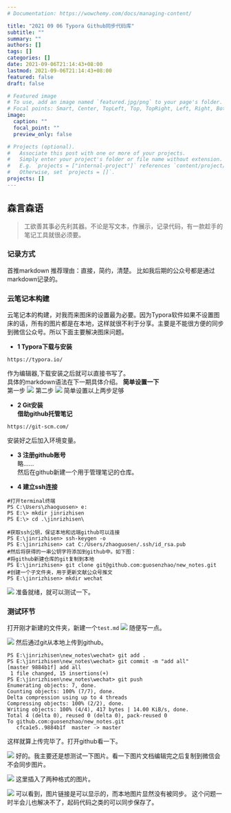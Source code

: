 ```yaml
---
# Documentation: https://wowchemy.com/docs/managing-content/

title: "2021 09 06 Typora Github同步代码库"
subtitle: ""
summary: ""
authors: []
tags: []
categories: []
date: 2021-09-06T21:14:43+08:00
lastmod: 2021-09-06T21:14:43+08:00
featured: false
draft: false

# Featured image
# To use, add an image named `featured.jpg/png` to your page's folder.
# Focal points: Smart, Center, TopLeft, Top, TopRight, Left, Right, BottomLeft, Bottom, BottomRight.
image:
  caption: ""
  focal_point: ""
  preview_only: false

# Projects (optional).
#   Associate this post with one or more of your projects.
#   Simply enter your project's folder or file name without extension.
#   E.g. `projects = ["internal-project"]` references `content/project/deep-learning/index.md`.
#   Otherwise, set `projects = []`.
projects: []
---
```

## 森言森语
>工欲善其事必先利其器。不论是写文本，作展示，记录代码，有一款趁手的笔记工具就很必须要。

### 记录方式
首推markdown
推荐理由：直接，简约，清楚。
比如我后期的公众号都是通过markdown记录的。
### 云笔记本构建
云笔记本的构建，对我而来图床的设置最为必要。因为Typora软件如果不设置图床的话，所有的图片都是在本地，这样就很不利于分享。主要是不能很方便的同步到微信公众号。所以下面主要解决图床问题。
- **1 Typora下载与安装**
  
```
https://typora.io/
```
作为编辑器,下载安装之后就可以直接书写了。  
具体的markdown语法在下一期具体介绍。
**简单设置一下**    
第一步
![](6e37243f-3ebc-47af-a309-5ab7dc048a06.png)
第二步
![](9d1791a2-aa02-4444-bcb7-aec864aa061e.png)
简单设置以上两步足够

- **2 Git安装**    
**借助github托管笔记**   
```
https://git-scm.com/
```
安装好之后加入环境变量。
- **3 注册github账号**     
略……    
然后在github新建一个用于管理笔记的仓库。

- **4 建立ssh连接**
```
#打开terminal终端
PS C:\Users\zhaoguosen> e:
PS E:\> mkdir jinrizhisen
PS E:\> cd .\jinrizhisen\

#获取ssh公钥，保证本地和远端github可以连接
PS E:\jinrizhisen> ssh-keygen -o
PS E:\jinrizhisen> cat C:/Users/zhaoguosen/.ssh/id_rsa.pub
#然后将获得的一串公钥字符添加到github中。如下图：
#将github新建仓库的git复制到本地
PS E:\jinrizhisen> git clone git@github.com:guosenzhao/new_notes.git
#创建一个子文件夹，用于更新文献公众号推文
PS E:\jinrizhisen> mkdir wechat
```

![](7c454494-e71c-47fa-a6f0-1d5bdbfabe19.png)
准备就绪，就可以测试一下。

### 测试环节
打开刚才新建的文件夹，新建一个`test.md`
![](f42194d4-48d4-41f0-8584-6908ac832c0b.png)
随便写一点。

![](578d8684-e130-4021-930c-07809ccfb615.png)
然后通过git从本地上传到github。
```
PS E:\jinrizhisen\new_notes\wechat> git add .
PS E:\jinrizhisen\new_notes\wechat> git commit -m "add all"
[master 9884b1f] add all
 1 file changed, 15 insertions(+)
PS E:\jinrizhisen\new_notes\wechat> git push
Enumerating objects: 7, done.
Counting objects: 100% (7/7), done.
Delta compression using up to 4 threads
Compressing objects: 100% (2/2), done.
Writing objects: 100% (4/4), 417 bytes | 14.00 KiB/s, done.
Total 4 (delta 0), reused 0 (delta 0), pack-reused 0
To github.com:guosenzhao/new_notes.git
   cfca1e5..9884b1f  master -> master
```
这样就算上传完毕了。打开github看一下。

![](57160752-49ba-4748-8422-9a9f5aa9964e.png)
好的。我主要还是想测试一下图片。看一下图片文档编辑完之后复制到微信会不会同步图片。

![](f2b254a8-4f1d-4a11-a5e7-74eca161c773.png)
这里插入了两种格式的图片。

![](d8076866-f8b3-4660-a241-6ba2d041a943.png)
可以看到，图片链接是可以显示的，而本地图片显然没有被同步。
这个问题一时半会儿也解决不了，起码代码之类的可以同步保存了。